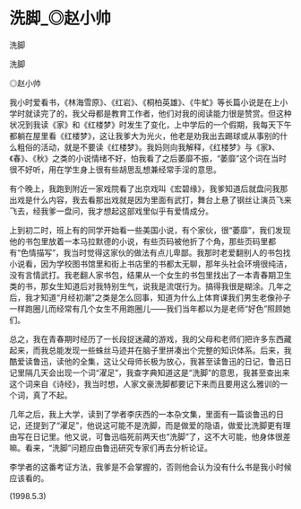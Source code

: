 # 洗脚_◎赵小帅

洗脚

洗脚

◎赵小帅

我小时爱看书，《林海雪原》、《红岩》、《桐柏英雄》、《牛虻》等长篇小说是在上小学时就读完了的，我父母都是教育工作者，他们对我的阅读能力很是赞赏。但这种状况到我读《家》和《红楼梦》时发生了变化，上中学后的一个假期，我每天下午都躺在屋里看《红楼梦》，这让我爹大为光火，他老是劝我出去踢球或从事别的什么粗俗的活动，就是不要读《红楼梦》。我妈则向我解释，《红楼梦》与《家》、《春》、《秋》之类的小说情绪不好，怕我看了之后萎靡不振，“萎靡”这个词在当时很不好听，用在学生身上很有些胡思乱想兼经常手淫的意思。

有个晚上，我跑到附近一家戏院看了出京戏叫《宏碧缘》，我爹知道后就盘问我那出戏是什么内容，我去看那出戏就是因为里面有武打，舞台上悬了钢丝让演员飞来飞去，经我爹一盘问，我才想起这部戏里似乎有爱情成分。

上到初二时，班上有的同学开始看一些美国小说，有个家伙，很“萎靡”，我们发现他的书包里放着一本马拉默德的小说，有些页码被他折了个角，那些页码里都有“色情描写”，我当时觉得这家伙的做法有点儿卑鄙。我那时老爱翻别人的书包找小说看，因为学校图书馆里和街上书店里的书都太无聊，那年头社会环境很纯洁，没有言情武打。我老翻人家书包，结果从一个女生的书包里找出了一本青春期卫生类的书，那女生知道后对我特别生气，说我是流氓行为。搞得我很是糊涂。几年之后，我才知道“月经初潮”之类是怎么回事，知道为什么上体育课我们男生老像孙子一样跑圈儿而经常有几个女生不用跑圈儿——我们当年都以为是老师“好色”照顾她们。

总之，我在青春期时经历了一长段捉迷藏的游戏，我的父母和老师们把许多东西藏起来，而我总能发现一些蛛丝马迹并在脑子里拼凑出个完整的知识体系。后来，我酷爱读鲁迅，读他的全集，这让父母师长极为放心，我甚至读鲁迅的日记，鲁迅日记里隔几天会出现一个词“濯足”，我查字典知道这是“洗脚”的意思，我甚至查出来这个词来自《诗经》，我当时想，人家文豪洗脚都要记下来而且要用这么雅训的一个词，真了不起。

几年之后，我上大学，读到了学者李庆西的一本杂文集，里面有一篇谈鲁迅的日记，还提到了“濯足”，他说这可能不是洗脚，而是做爱的隐语，做爱比洗脚更有理由写在日记里。他又说，可鲁迅临死前两天也“洗脚”了，这不大可能，他身体很差嘛。看来，“洗脚”问题应由鲁迅研究专家们再去分析论证。

李学者的这番考证方法，我爹是不会掌握的，否则他会认为没有什么书是我小时候应该看的。

(1998.5.3)